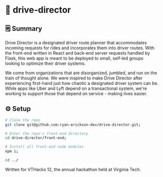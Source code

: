 # 🚗 drive-director
## 🗒️ Summary
Drive Director is a designated driver route planner that accommodates incoming requests for rides and incorporates them into driver routes. 
With the front-end written in React and back-end server requests handled by Flask, this web app is meant to be deployed to small, self-led groups looking to optimize their driver systems.

We come from organizations that are disorganized, jumbled, and run on the train of thought alone. We were inspired to make Drive Director after experiencing first-hand just how chaotic a designated driver system can be. While apps like Uber and Lyft depend on a transactional system, we're working to support those that depend on service - making lives easier. 

## ⚙️ Setup
```sh
# Clone the repo
git clone git@github.com:ryan-erickson-dev/drive-director.git;

# Enter the repo's front-end directory
cd drive-director/front-end;

# Install all front-end node modules
npm i;

cd ../
```

Written for VTHacks 12, the annual hackathon held at Virginia Tech.
